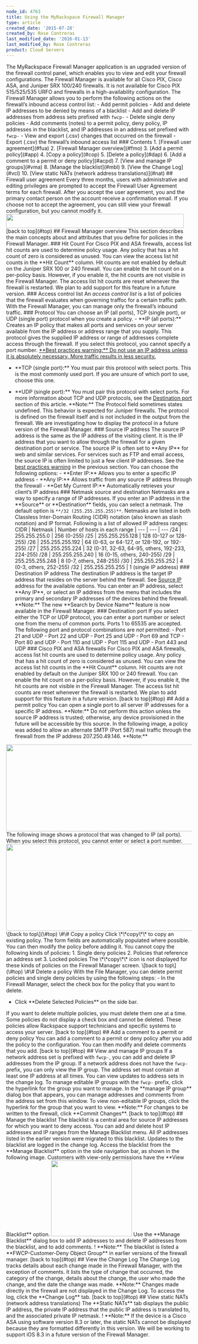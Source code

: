 ```yaml
---
node_id: 4763
title: Using the MyRackspace Firewall Manager
type: article
created_date: '2015-07-28'
created_by: Rose Contreras
last_modified_date: '2016-01-13'
last_modified_by: Rose Contreras
product: Cloud Servers
---
```


 The MyRackspace Firewall Manager application is an upgraded version
of the firewall control panel, which enables you to view and edit your
firewall configurations. The Firewall Manager is available for all Cisco
PIX, Cisco ASA, and Juniper SRX 100/240 firewalls. It is not available
for Cisco PIX 515/525/535 URFO and firewalls in a high-availability
configuration. The Firewall Manager allows you to perform the following
actions on the firewall&rsquo;s inbound access control list: - Add permit
policies - Add and delete IP addresses to be denied by means of a
blacklist - Add and delete IP addresses from address sets prefixed with
`fwcp-` - Delete single deny policies - Add comments (notes) to a permit
policy, deny policy, IP addresses in the blacklist, and IP addresses in
an address set prefixed with `fwcp-` - View and export (.csv) changes
that occurred on the firewall - Export (.csv) the firewall&rsquo;s inbound
access list \#\#\# Contents 1. \[Firewall user agreement\](\#fua) 2.
\[Firewall Manager overview\](\#fmo) 3. \[Add a permit policy\](\#app)
4. \[Copy a policy\](\#cop) 5. \[Delete a policy\](\#dap) 6. \[Add a
comment to a permit or deny policy\](\#acpd) 7. \[View and manage IP
groups\](\#vma) 8. \[Manage the blacklist\](\#mbl) 9. \[View the Change
Log\](\#vcl) 10. \[View static NATs (network address
translations)\](\#nat)  \#\# Firewall user agreement Every three
months, users with administrative and editing privileges are prompted to
accept the Firewall User Agreement terms for each firewall. After you
accept the user agreement, you and the primary contact person on the
account receive a confirmation email. If you choose not to accept the
agreement, you can still view your firewall configuration, but you
cannot modify it.
<img src="https://8026b2e3760e2433679c-fffceaebb8c6ee053c935e8915a3fbe7.ssl.cf2.rackcdn.com/field/image/926-1.1.png" width="482" height="38" />
\[back to top\](\#top)  \#\# Firewall Manager overview This section
describes the main concepts about and attributes that you define for
policies in the Firewall Manager. \#\#\# Hit Count For Cisco PIX and ASA
firewalls, access list hit counts are used to determine policy usage.
Any policy that has a hit count of zero is considered as unused. You can
view the access list hit counts in the \*\*Hit Count\*\* column. Hit
counts are not enabled by default on the Juniper SRX 100 or 240
firewall. You can enable the hit count on a per-policy basis. However,
if you enable it, the hit counts are not visible in the Firewall
Manager. The access list hit counts are reset whenever the firewall is
restarted. We plan to add support for this feature in a future version.
\#\#\# Access control list An *access control list* is a list of
policies that the firewall evaluates when governing traffoc for a
certain traffic path. With the Firewall Manager, you can manage only the
firewall&rsquo;s inbound traffic. \#\#\# Protocol You can choose an IP (all
ports), TCP (single port), or UDP (single port) protocol when you create
a policy. - \*\*IP (all ports):\*\* Creates an IP policy that makes all
ports and services on your server available from the IP address or
address range that you supply. This protocol gives the supplied IP
address or range of addresses complete access through the firewall. If
you select this protocol, you cannot specify a port number.
[\*\*Best practices warning:\*\* Do not use an IP address unless it is
absolutely necessary. More traffic results in less security.]()

- \*\*TCP (single port):\*\* You must pair this protocol with select
ports. This is the most commonly used port. If you are unsure of which
port to use, choose this one.

- \*\*UDP (single port):\*\* You must pair this protocol with select
ports. For more information about TCP and UDP protocols, see the
[Destination port](#destport) section of this article. \*\*Note:\*\* The
Protocol field sometimes states undefined. This behavior is expected for
Juniper firewalls. The protocol is defined on the firewall itself and is
not included in the output from the firewall. We are investigating how
to display the protocol in a future version of the Firewall Manager.
 \#\#\# Source IP address The source IP address is the same as the
IP address of the visiting client. It is the IP address that you want to
allow through the firewall for a given destination port or service. The
source IP is often set to \*\*Any IP\*\* for web and similar services.
For services such as FTP and email access, the source IP is often
limited to just a few client IP addresses. See the [best practices
warning](#warning) in the previous section. You can choose the following
options: - \*\*Enter IP:\*\* Allows you to enter a specific IP address -
\*\*Any IP:\*\* Allows traffic from any source IP address through the
firewall - \*\*Get My Current IP:\*\* Automatically retrieves your
client&rsquo;s IP address \#\#\# Netmask source and destination Netmasks are a
way to specify a range of IP addresses. If you enter an IP address in
the \*\*Source\*\* or \*\*Destination\*\* fields, you can select a
netmask. The default option is `**/32 (255.255.255.255)**`. Netmasks are
listed in both Classless Inter-Domain Routing (CIDR) notation (also
known as slash notation) and IP format. Following is a list of allowed
IP address ranges: CIDR | Netmask | Number of hosts in each range | ---
| --- | --- /24 | 255.255.255.0 | 256 (0-255) /25 | 255.255.255.128 |
128 (0-127 or 128-255) /26 | 255.255.255.192 | 64 (0-63, or 64-127, or
128-192, or 192-255) /27 | 255.255.255.224 | 32 (0-31, 32-63, 64-95,
others, 192-233, 224-255) /28 | 255.255.255.240 | 16 (0-15, others,
240-255) /29 | 255.255.255.248 | 8 (0-7, others, 248-255) /30 |
255.255.255.252 | 4 (0-3, others, 252-255) /32 | 255.255.255.255 | 1
(single IP address) \#\#\# Destination IP address The destination IP
address is the target IP address that resides on the server behind the
firewall. See [Source IP](source) address for the available options. You
can enter an IP address, select \*\*Any IP\*\*, or select an IP address
from the menu that includes the primary and secondary IP addresses of
the devices behind the firewall. \*\*Note:\*\* The new \*\*Search by
Device Name\*\* feature is now available in the Firewall Manager.
\#\#\# Destination port If you select either the TCP or UDP protocol,
you can enter a port number or select one from the menu of common ports.
Ports 1 to 65535 are accepted. The following port and protocol
combinations are *not* permitted: - Port 21 and UDP - Port 22 and UDP -
Port 25 and UDP - Port 69 and TCP - Port 80 and UDP - Port 110 and UDP -
Port 115 and UDP - Port 443 and UDP \#\#\# Cisco PIX and ASA firewalls
For Cisco PIX and ASA firewalls, access list hit counts are used to
determine policy usage. Any policy that has a hit count of zero is
considered as unused. You can view the access list hit counts in the
\*\*Hit Count\*\* column. Hit counts are not enabled by default on the
Juniper SRX 100 or 240 firewall. You can enable the hit count on a
per-policy basis. However, if you enable it, the hit counts are not
visible in the Firewall Manager. The access list hit counts are reset
whenever the firewall is restarted. We plan to add support for this
feature in a future version. \[back to top\](\#top)  \#\# Add a
permit policy You can open a single port to all server IP addresses for
a specific IP address. \*\*Note:\*\* Do not perform this action unless
the source IP address is trusted; otherwise, any device provisioned in
the future will be accessible by this source. In the following image, a
policy was added to allow an alternate SMTP (Port 587) mail traffic
through the firewall from the IP address 207.250.49.146. \*\*Note:\*\*
<img src="https://8026b2e3760e2433679c-fffceaebb8c6ee053c935e8915a3fbe7.ssl.cf2.rackcdn.com/field/image/926-4763-1_0.png" width="550" height="236" />
The following image shows a protocol that was changed to IP (all ports).
When you select this protocol, you cannot enter or select a port number.
<img src="https://8026b2e3760e2433679c-fffceaebb8c6ee053c935e8915a3fbe7.ssl.cf2.rackcdn.com/field/image/926-476-2.png" width="552" height="236" />
\[back to top\](\#top)
 \#\# Copy a policy Click \*\*copy\*\* to copy an existing policy.
The form fields are automatically populated where possible. You can then
modify the policy before adding it. You cannot copy the following kinds
of policies: 1. Single deny policies 2. Policies that reference an
address set 3. Locked policies The \*\*copy\*\* icon is not displayed
for these kinds of policies on the Firewall Manager screen. \[back to
top\](\#top)  \#\# Delete a policy With the File Manager, you can
delete permit policies and single deny policies by using the following
steps: - In the Firewall Manager, select the check box for the policy
that you want to delete.

- Click \*\*Delete Selected Policies\*\* on the side bar.

If you want to delete multiple policies, you must delete them one at a
time. Some policies do not display a check box and cannot be deleted.
These policies allow Rackspace support technicians and specific systems
to access your server. \[back to top\](\#top)  \#\# Add a comment to
a permit or deny policy You can add a comment to a permit or deny policy
after you add the policy to the configuration. You can then modify and
delete comments that you add. \[back to top\](\#top)  \#\# View and
manage IP groups If a network address set is prefixed with `fwcp-`, you
can add and delete IP addresses from the IP group. If a network address
does not have the `fwcp-` prefix, you can only view the IP group. The
address set must contain at least one IP address at all times. You can
view updates to address sets in the change log. To manage editable IP
groups with the `fwcp-` prefix, click the hyperlink for the group you
want to manage. In the \*\*manage IP group\*\* dialog box that appears,
you can manage addresses and comments from the address set from this
window. To view non-editable IP groups, click the hyperlink for the
group that you want to view. \*\*Note:\*\* For changes to be written to
the firewall, click \*\*Commit Changes\*\*. \[back to top\](\#top)
\#\# Manage the blacklist The blacklist is a central area for source IP
addresses for which you want to deny access. You can add and delete host
IP addresses and IP ranges from the Manage Blacklist menu. All IP
addresses listed in the earlier version were migrated to this blacklist.
Updates to the blacklist are logged in the change log. Access the
blacklist from the \*\*Manage Blacklist\*\* option in the side
navigation bar, as shown in the following image. Customers with
view-only permissions have the \*\*View Blacklist\*\* option.
<img src="https://8026b2e3760e2433679c-fffceaebb8c6ee053c935e8915a3fbe7.ssl.cf2.rackcdn.com/field/image/926-476-3.png" width="219" height="206" />
Use the \*\*Manage Blacklist\*\* dialog box to add IP addresses to and
delete IP addresses from the blacklist, and to add comments. !
\*\*Note:\*\* The blacklist is listed a \*\*FWCP-Customer-Deny Object
Group\*\* in earlier versions of the firewall manager. \[back to
top\](\#top)  \#\# View the Change Log The Change Log tracks details
about each change made in the Firewall Manager, with the exception of
comments. It lists the type of change that occurred, the category of the
change, details about the change, the user who made the change, and the
date the change was made. \*\*Note:\*\* Changes made directly in the
firewall are not displayed in the Change Log. To access the log, click
the \*\*Change Log\*\* tab. \[back to top\](\#top)  \#\# View static
NATs (network address translations) The \*\*Static NATs\*\* tab displays
the public IP address, the private IP address that the public IP address
is translated to, and the associated private IP netmask. !
\*\*Note:\*\* If the device is a Cisco ASA using software version 8.3 or
later, the static NATs cannot be displayed because they are formatted
differently in this version. We will be working to support iOS 8.3 in a
future version of the Firewall Manager.

